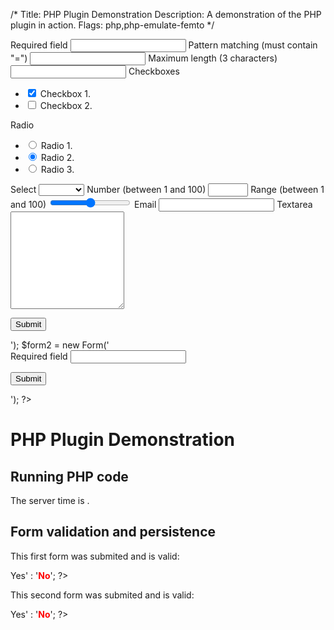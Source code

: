 /*
Title: PHP Plugin Demonstration
Description: A demonstration of the PHP plugin in action.
Flags: php,php-emulate-femto
*/
<?php 

$form = new Form('
<form novalidate method="POST" class="forms">
    <label>
        Required field
        <input type="text" name="required" required class="width-60">
    </label>
    <label>
        Pattern matching (must contain "=")
        <input type="text" name="pattern" pattern="[^=]*=[^=]*" class="width-60">
    </label>
    <label>
        Maximum length (3 characters)
        <input type="text" name="maxlength" maxlength="3" class="width-60">
    </label>
    Checkboxes
    <ul class="forms-list">
        <li>
           <input checked type="checkbox" name="checkbox1" id="checkbox1">
           <label for="checkbox1">Checkbox 1.</label>
        </li>
        <li>
           <input type="checkbox" name="checkbox2" id="checkbox2">
           <label for="checkbox2">Checkbox 2.</label>
        </li>
    </ul>
    Radio
    <ul class="forms-list">
        <li>
           <input type="radio" name="radio" id="radio1" value="1">
           <label for="radio1">Radio 1.</label>
        </li>
        <li>
           <input checked type="radio" name="radio" id="radio2" value="2">
           <label for="radio2">Radio 2.</label>
        </li>
        <li>
           <input type="radio" name="radio" id="radio3" value="3">
           <label for="radio3">Radio 3.</label>
        </li>
    </ul>
    <label>
        Select
        <select name="select" class="width-60">
            <option selected></option>
            <option>Option 1</option>
            <option>Option 2</option>
        </select>
    </label>
    <label>
        Number (between 1 and 100)
        <input type="number" min="1" max="100" name="number" class="width-60">
    </label>
    <label>
        Range (between 1 and 100)
        <input type="range" min="1" max="100" name="range" class="width-60">
    </label>
    <label>
        Email
        <input type="email" name="email" class="width-60">
    </label>
    <label>
        Textarea
        <textarea name="textarea" rows="10" class="width-60"></textarea>
    </label>
    <p>
        <input class="btn btn-green width-100" type="submit" name="submit1" value="Submit">
    </p>
</form>');

$form2 = new Form('
<form novalidate method="POST" class="forms">
    <label>
        Required field
        <input type="text" name="required" required class="width-60">
    </label>
    <p>
        <input class="btn btn-green width-100" type="submit" name="submit2" value="Submit">
    </p>
</form>');
?>
PHP Plugin Demonstration
========================

Running PHP code
----------------

The server time is **<?=date('H:i')?>**.

Form validation and persistence
-------------------------------

This first form was submited and is valid:
<?= $form() ? '<strong style="color:green">Yes</strong>' : '<strong style="color:red">No</strong>'; ?>

<?= $form; ?>

This second form was submited and is valid:
<?= $form2() ? '<strong style="color:green">Yes</strong>' : '<strong style="color:red">No</strong>'; ?>

<?= $form2; 
